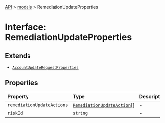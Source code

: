 [API](../../index.md) > [models](../index.md) > RemediationUpdateProperties

# Interface: RemediationUpdateProperties

## Extends

- [`AccountUpdateRequestProperties`](AccountUpdateRequestProperties.md)

## Properties

| Property | Type | Description | Inheritance | Source |
| :------ | :------ | :------ | :------ | :------ |
| `remediationUpdateActions` | [`RemediationUpdateAction`](../classes/RemediationUpdateAction.md)[] | - | - | models/RemediationUpdate.ts:53 |
| `riskId` | `string` | - | [`AccountUpdateRequestProperties`](AccountUpdateRequestProperties.md).`riskId` | models/AccountUpdateRequest.ts:44 |
